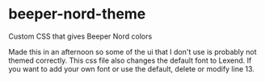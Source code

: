 # beeper-nord-theme
Custom CSS that gives Beeper Nord colors

Made this in an afternoon so some of the ui that I don't use is probably not themed correctly.
This css file also changes the default font to Lexend. If you want to add your own font or use the default, delete or modify line 13.
